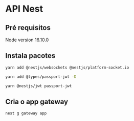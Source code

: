 # API Nest

## Pré requisitos

Node version 16.10.0

## Instala pacotes

```bash
yarn add @nestjs/websockets @nestjs/platform-socket.io
```

```bash
yarn add @types/passport-jwt -D
```

```bash
yarn @nestjs/jwt passport-jwt
```

## Cria o app gateway

```bash
nest g gateway app
```
